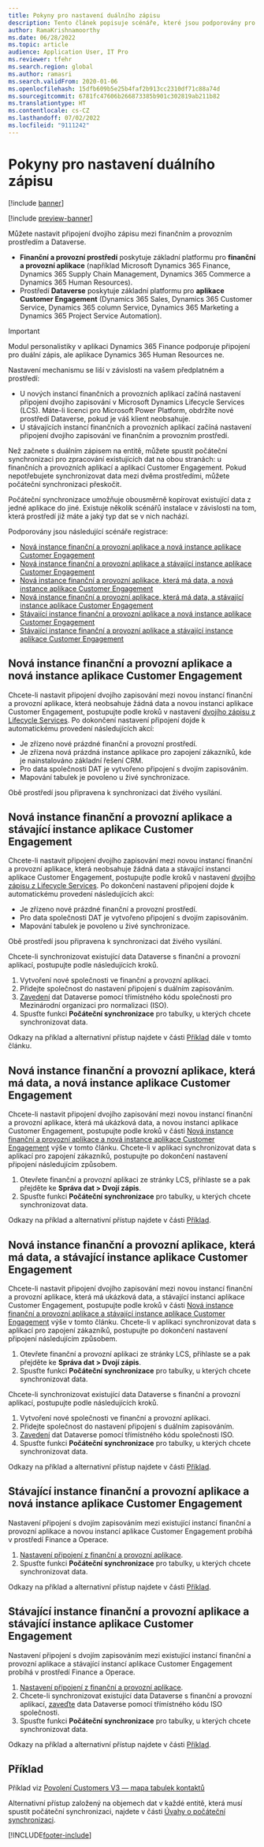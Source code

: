 ```yaml
---
title: Pokyny pro nastavení duálního zápisu
description: Tento článek popisuje scénáře, které jsou podporovány pro nastavení dvojího zápisu.
author: RamaKrishnamoorthy
ms.date: 06/28/2022
ms.topic: article
audience: Application User, IT Pro
ms.reviewer: tfehr
ms.search.region: global
ms.author: ramasri
ms.search.validFrom: 2020-01-06
ms.openlocfilehash: 15dfb609b5e25b4faf2b913cc2310df71c88a74d
ms.sourcegitcommit: 6781fc47606b266873385b901c302819ab211b82
ms.translationtype: HT
ms.contentlocale: cs-CZ
ms.lasthandoff: 07/02/2022
ms.locfileid: "9111242"
---
```

# <a name="guidance-for-dual-write-setup"></a>Pokyny pro nastavení duálního zápisu

[!include [banner](../../includes/banner.md)]

[!include [preview-banner](../../includes/preview-banner.md)]



Můžete nastavit připojení dvojího zápisu mezi finančním a provozním prostředím a Dataverse.

+ **Finanční a provozní prostředí** poskytuje základní platformu pro **finanční a provozní aplikace** (například Microsoft Dynamics 365 Finance, Dynamics 365 Supply Chain Management, Dynamics 365 Commerce a Dynamics 365 Human Resources).
+ Prostředí **Dataverse** poskytuje základní platformu pro **aplikace Customer Engagement** (Dynamics 365 Sales, Dynamics 365 Customer Service, Dynamics 365 column Service, Dynamics 365 Marketing a Dynamics 365 Project Service Automation).


> [!IMPORTANT]
> Modul personalistiky v aplikaci Dynamics 365 Finance podporuje připojení pro duální zápis, ale aplikace Dynamics 365 Human Resources ne.

Nastavení mechanismu se liší v závislosti na vašem předplatném a prostředí:

+ U nových instancí finančních a provozních aplikací začíná nastavení připojení dvojího zapisování v Microsoft Dynamics Lifecycle Services (LCS). Máte-li licenci pro Microsoft Power Platform, obdržíte nové prostředí Dataverse, pokud je váš klient neobsahuje.
+ U stávajících instancí finančních a provozních aplikací začíná nastavení připojení dvojího zapisování ve finančním a provozním prostředí.

Než začnete s duálním zápisem na entitě, můžete spustit počáteční synchronizaci pro zpracování existujících dat na obou stranách: u finančních a provozních aplikací a aplikací Customer Engagement. Pokud nepotřebujete synchronizovat data mezi dvěma prostředími, můžete počáteční synchronizaci přeskočit.

Počáteční synchronizace umožňuje obousměrně kopírovat existující data z jedné aplikace do jiné. Existuje několik scénářů instalace v závislosti na tom, která prostředí již máte a jaký typ dat se v nich nachází.

Podporovány jsou následující scénáře registrace:

+ [Nová instance finanční a provozní aplikace a nová instance aplikace Customer Engagement](#new-new)
+ [Nová instance finanční a provozní aplikace a stávající instance aplikace Customer Engagement](#new-existing)
+ [Nová instance finanční a provozní aplikace, která má data, a nová instance aplikace Customer Engagement](#new-data-new)
+ [Nová instance finanční a provozní aplikace, která má data, a stávající instance aplikace Customer Engagement](#new-data-existing)
+ [Stávající instance finanční a provozní aplikace a nová instance aplikace Customer Engagement](#existing-new)
+ [Stávající instance finanční a provozní aplikace a stávající instance aplikace Customer Engagement](#existing-existing)

## <a name="a-new-finance-and-operations-app-instance-and-a-new-customer-engagement-app-instance"></a><a id="new-new"></a>Nová instance finanční a provozní aplikace a nová instance aplikace Customer Engagement

Chcete-li nastavit připojení dvojího zapisování mezi novou instancí finanční a provozní aplikace, která neobsahuje žádná data a novou instanci aplikace Customer Engagement, postupujte podle kroků v nastavení [dvojího zápisu z Lifecycle Services](lcs-setup.md). Po dokončení nastavení připojení dojde k automatickému provedení následujících akcí:

- Je zřízeno nové prázdné finanční a provozní prostředí.
- Je zřízena nová prázdná instance aplikace pro zapojení zákazníků, kde je nainstalováno základní řešení CRM.
- Pro data společnosti DAT je vytvořeno připojení s dvojím zapisováním.
- Mapování tabulek je povoleno u živé synchronizace.

Obě prostředí jsou připravena k synchronizaci dat živého vysílání.

## <a name="a-new-finance-and-operations-app-instance-and-an-existing-customer-engagement-app-instance"></a><a id="new-existing"></a>Nová instance finanční a provozní aplikace a stávající instance aplikace Customer Engagement

Chcete-li nastavit připojení dvojího zapisování mezi novou instancí finanční a provozní aplikace, která neobsahuje žádná data a stávající instanci aplikace Customer Engagement, postupujte podle kroků v nastavení [dvojího zápisu z Lifecycle Services](lcs-setup.md). Po dokončení nastavení připojení dojde k automatickému provedení následujících akcí:

- Je zřízeno nové prázdné finanční a provozní prostředí.
- Pro data společnosti DAT je vytvořeno připojení s dvojím zapisováním.
- Mapování tabulek je povoleno u živé synchronizace.

Obě prostředí jsou připravena k synchronizaci dat živého vysílání.

Chcete-li synchronizovat existující data Dataverse s finanční a provozní aplikací, postupujte podle následujících kroků.

1. Vytvoření nové společnosti ve finanční a provozní aplikaci.
2. Přidejte společnost do nastavení připojení s duálním zapisováním.
3. [Zavedení](bootstrap-company-data.md) dat Dataverse pomocí třímístného kódu společnosti pro Mezinárodní organizaci pro normalizaci (ISO).
4. Spusťte funkci **Počáteční synchronizace** pro tabulky, u kterých chcete synchronizovat data.

Odkazy na příklad a alternativní přístup najdete v části [Příklad](#example) dále v tomto článku.

## <a name="a-new-finance-and-operations-app-instance-that-has-data-and-a-new-customer-engagement-app-instance"></a><a id="new-data-new"></a>Nová instance finanční a provozní aplikace, která má data, a nová instance aplikace Customer Engagement

Chcete-li nastavit připojení dvojího zapisování mezi novou instancí finanční a provozní aplikace, která má ukázková data, a novou instanci aplikace Customer Engagement, postupujte podle kroků v části [Nová instance finanční a provozní aplikace a nová instance aplikace Customer Engagement](#new-new) výše v tomto článku. Chcete-li v aplikaci synchronizovat data s aplikací pro zapojení zákazníků, postupujte po dokončení nastavení připojení následujícím způsobem.

1. Otevřete finanční a provozní aplikaci ze stránky LCS, přihlaste se a pak přejděte ke **Správa dat \> Dvojí zápis**.
2. Spusťte funkci **Počáteční synchronizace** pro tabulky, u kterých chcete synchronizovat data.

Odkazy na příklad a alternativní přístup najdete v části [Příklad](#example).

## <a name="a-new-finance-and-operations-app-instance-that-has-data-and-an-existing-customer-engagement-app-instance"></a><a id="new-data-existing"></a>Nová instance finanční a provozní aplikace, která má data, a stávající instance aplikace Customer Engagement

Chcete-li nastavit připojení dvojího zapisování mezi novou instancí finanční a provozní aplikace, která má ukázková data, a stávající instanci aplikace Customer Engagement, postupujte podle kroků v části [Nová instance finanční a provozní aplikace a stávající instance aplikace Customer Engagement](#new-existing) výše v tomto článku. Chcete-li v aplikaci synchronizovat data s aplikací pro zapojení zákazníků, postupujte po dokončení nastavení připojení následujícím způsobem.

1. Otevřete finanční a provozní aplikaci ze stránky LCS, přihlaste se a pak přejděte ke **Správa dat \> Dvojí zápis**.
2. Spusťte funkci **Počáteční synchronizace** pro tabulky, u kterých chcete synchronizovat data.

Chcete-li synchronizovat existující data Dataverse s finanční a provozní aplikací, postupujte podle následujících kroků.

1. Vytvoření nové společnosti ve finanční a provozní aplikaci.
2. Přidejte společnost do nastavení připojení s duálním zapisováním.
3. [Zavedení](bootstrap-company-data.md) dat Dataverse pomocí třímístného kódu společnosti ISO.
4. Spusťte funkci **Počáteční synchronizace** pro tabulky, u kterých chcete synchronizovat data.

Odkazy na příklad a alternativní přístup najdete v části [Příklad](#example).

## <a name="an-existing-finance-and-operations-app-instance-and-a-new-customer-engagement-app-instance"></a><a id="existing-new"></a>Stávající instance finanční a provozní aplikace a nová instance aplikace Customer Engagement

Nastavení připojení s dvojím zapisováním mezi existující instancí finanční a provozní aplikace a novou instancí aplikace Customer Engagement probíhá v prostředí Finance a Operace.

1. [Nastavení připojení z finanční a provozní aplikace](enable-dual-write.md).
2. Spusťte funkci **Počáteční synchronizace** pro tabulky, u kterých chcete synchronizovat data.

Odkazy na příklad a alternativní přístup najdete v části [Příklad](#example).

## <a name="an-existing-finance-and-operations-app-instance-and-an-existing-customer-engagement-app-instance"></a><a id="existing-existing"></a>Stávající instance finanční a provozní aplikace a stávající instance aplikace Customer Engagement

Nastavení připojení s dvojím zapisováním mezi existující instancí finanční a provozní aplikace a stávající instancí aplikace Customer Engagement probíhá v prostředí Finance a Operace.

1. [Nastavení připojení z finanční a provozní aplikace](enable-dual-write.md).
2. Chcete-li synchronizovat existující data Dataverse s finanční a provozní aplikací, [zaveďte](bootstrap-company-data.md) data Dataverse pomocí třímístného kódu ISO společnosti.
3. Spusťte funkci **Počáteční synchronizace** pro tabulky, u kterých chcete synchronizovat data.

Odkazy na příklad a alternativní přístup najdete v části [Příklad](#example).

## <a name="example"></a>Příklad

Příklad viz [Povolení Customers V3 — mapa tabulek kontaktů](enable-entity-map.md#enable-table-map)

Alternativní přístup založený na objemech dat v každé entitě, která musí spustit počáteční synchronizaci, najdete v části [Úvahy o počáteční synchronizaci](initial-sync-guidance.md).


[!INCLUDE[footer-include](../../../../includes/footer-banner.md)]
